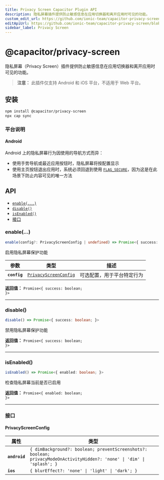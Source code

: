 ```yaml
---
title: Privacy Screen Capacitor Plugin API
description: 隐私屏幕插件提供防止敏感信息在应用切换器和离开应用时可见的功能。
custom_edit_url: https://github.com/ionic-team/capacitor-privacy-screen/blob/main/README.md
editApiUrl: https://github.com/ionic-team/capacitor-privacy-screen/blob/main/src/definitions.ts
sidebar_label: Privacy Screen
---
```


# @capacitor/privacy-screen

隐私屏幕（Privacy Screen）插件提供防止敏感信息在应用切换器和离开应用时可见的功能。

> **注意：** 此插件仅支持 Android 和 iOS 平台，不适用于 Web 平台。

## 安装

```bash
npm install @capacitor/privacy-screen
npx cap sync
```

### 平台说明

#### Android
Android 上的隐私屏幕行为因使用的导航方式而异：
- 使用手势导航或最近应用按钮时，隐私屏幕将按配置显示
- 使用主页按钮退出应用时，系统必须回退到使用 [`FLAG_SECURE`](https://developer.android.com/reference/android/view/WindowManager.LayoutParams#FLAG_SECURE)，因为这是在此场景下防止内容可见的唯一方法

## API

<docgen-index>

* [`enable(...)`](#enable)
* [`disable()`](#disable)
* [`isEnabled()`](#isenabled)
* [接口](#接口)

</docgen-index>

<docgen-api>
<!--Update the source file JSDoc comments and rerun docgen to update the docs below-->

### enable(...)

```typescript
enable(config?: PrivacyScreenConfig | undefined) => Promise<{ success: boolean; }>
```

启用隐私屏幕保护功能

| 参数          | 类型                                                                | 描述                           |
| ------------ | ------------------------------------------------------------------- | ----------------------------------------------------- |
| **`config`** | <code><a href="#privacyscreenconfig">PrivacyScreenConfig</a></code> | 可选配置，用于平台特定行为 |

**返回值：** <code>Promise&lt;{ success: boolean; }&gt;</code>

--------------------


### disable()

```typescript
disable() => Promise<{ success: boolean; }>
```

禁用隐私屏幕保护功能

**返回值：** <code>Promise&lt;{ success: boolean; }&gt;</code>

--------------------


### isEnabled()

```typescript
isEnabled() => Promise<{ enabled: boolean; }>
```

检查隐私屏幕当前是否已启用

**返回值：** <code>Promise&lt;{ enabled: boolean; }&gt;</code>

--------------------


### 接口


#### PrivacyScreenConfig

| 属性            | 类型                                                                                                                               |
| ------------- | ---------------------------------------------------------------------------------------------------------------------------------- |
| **`android`** | <code>{ dimBackground?: boolean; preventScreenshots?: boolean; privacyModeOnActivityHidden?: 'none' \| 'dim' \| 'splash'; }</code> |
| **`ios`**     | <code>{ blurEffect?: 'none' \| 'light' \| 'dark'; }</code>                                                                         |

</docgen-api>